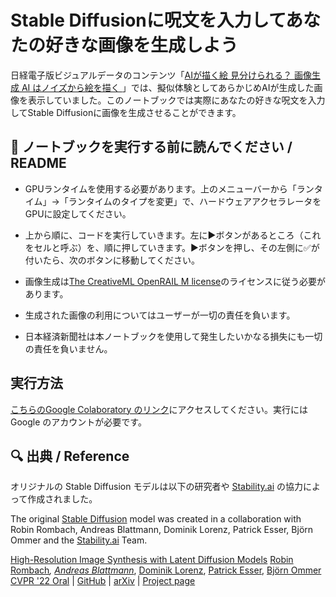 # Stable Diffusionに呪文を入力してあなたの好きな画像を生成しよう

日経電子版ビジュアルデータのコンテンツ「[AIが描く絵 見分けられる？ 画像生成 AI はノイズから絵を描く
](https://vdata.nikkei.com/newsgraphics/ai-art/)」では、擬似体験としてあらかじめAIが生成した画像を表示していました。このノートブックでは実際にあなたの好きな呪文を入力してStable Diffusionに画像を生成させることができます。

## 📖 ノートブックを実行する前に読んでください / README

- GPUランタイムを使用する必要があります。上のメニューバーから「ランタイム」→「ランタイムのタイプを変更」で、ハードウェアアクセラレータをGPUに設定してください。

- 上から順に、コードを実行していきます。左に▶ボタンがあるところ（これをセルと呼ぶ）を、順に押していきます。▶ボタンを押し、その左側に✅が付いたら、次のボタンに移動してください。

- 画像生成は[The CreativeML OpenRAIL M license](https://github.com/CompVis/stable-diffusion/blob/main/LICENSE)のライセンスに従う必要があります。

- 生成された画像の利用についてはユーザーが一切の責任を負います。

- 日本経済新聞社は本ノートブックを使用して発生したいかなる損失にも一切の責任を負いません。

## 実行方法

[こちらのGoogle Colaboratory のリンク](https://colab.research.google.com/drive/1mWVx2L09TXPvIarEstH1bY0bChSny1FV#scrollTo=6i-GGOrDrdco)にアクセスしてください。実行には Google のアカウントが必要です。

## 🔍 出典 / Reference

オリジナルの Stable Diffusion モデルは以下の研究者や [Stability.ai](https://stability.ai/) の協力によって作成されました。
  
The original [Stable Diffusion](https://github.com/Stability-AI/stablediffusion) model was created in a collaboration with Robin Rombach, Andreas Blattmann, Dominik Lorenz, Patrick Esser, Björn Ommer and the [Stability.ai](https://stability.ai/) Team.

[High-Resolution Image Synthesis with Latent Diffusion Models](https://ommer-lab.com/research/latent-diffusion-models/)
[Robin Rombach](https://github.com/rromb)*, [Andreas Blattmann](https://github.com/ablattmann)*, [Dominik Lorenz](https://github.com/qp-qp), [Patrick Esser](https://github.com/pesser), [Björn Ommer](https://hci.iwr.uni-heidelberg.de/Staff/bommer)
[CVPR '22 Oral](https://openaccess.thecvf.com/content/CVPR2022/html/Rombach_High-Resolution_Image_Synthesis_With_Latent_Diffusion_Models_CVPR_2022_paper.html) | [GitHub](https://github.com/CompVis/latent-diffusion) | [arXiv](https://arxiv.org/abs/2112.10752) | [Project page](https://ommer-lab.com/research/latent-diffusion-models/)

